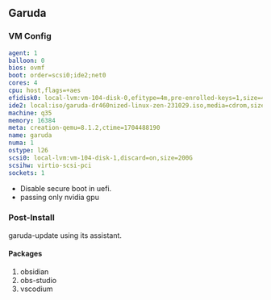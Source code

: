 ## Garuda

### VM Config

```yaml
agent: 1
balloon: 0
bios: ovmf
boot: order=scsi0;ide2;net0
cores: 4
cpu: host,flags=+aes
efidisk0: local-lvm:vm-104-disk-0,efitype=4m,pre-enrolled-keys=1,size=4M
ide2: local:iso/garuda-dr460nized-linux-zen-231029.iso,media=cdrom,size=2565330K
machine: q35
memory: 16384
meta: creation-qemu=8.1.2,ctime=1704488190
name: garuda
numa: 1
ostype: l26
scsi0: local-lvm:vm-104-disk-1,discard=on,size=200G
scsihw: virtio-scsi-pci
sockets: 1

```

- Disable secure boot in uefi.
- passing only nvidia gpu

### Post-Install

garuda-update using its assistant.


#### Packages 

1. obsidian
2. obs-studio
3. vscodium

